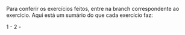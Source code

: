 Para conferir os exercícios feitos, entre na branch correspondente ao exercício. Aqui está um sumário do que cada exercício faz:

1 - 
2 - 